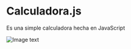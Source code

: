 # Calculadora.js

Es una simple calculadora hecha en JavaScript


![Image text](https://i.ibb.co/9nmVYh5/calculadora.png)
